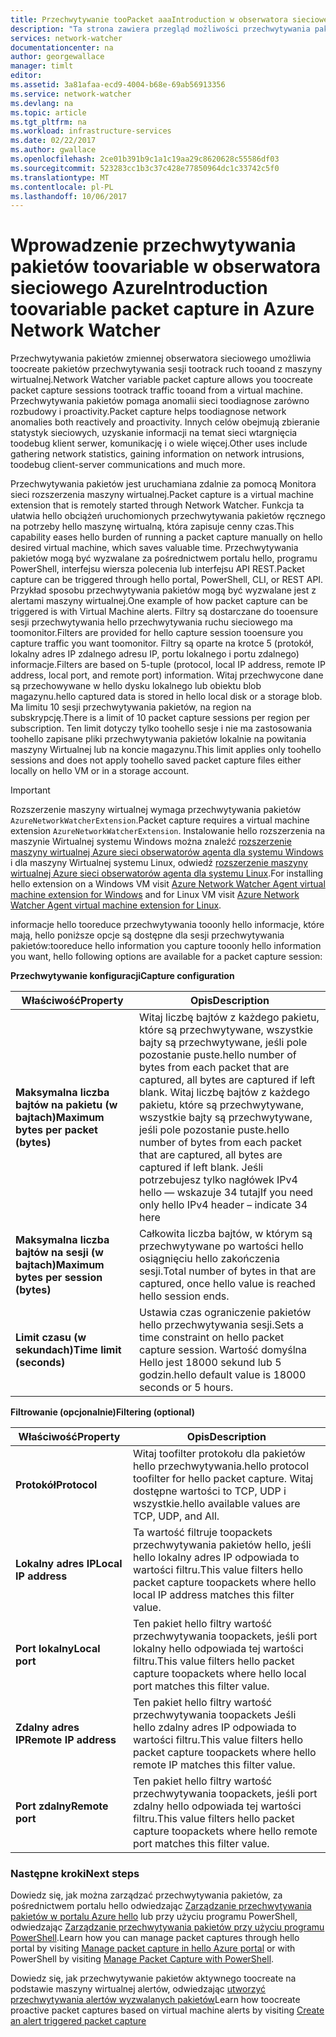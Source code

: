 ```yaml
---
title: Przechwytywanie tooPacket aaaIntroduction w obserwatora sieciowego Azure | Dokumentacja firmy Microsoft
description: "Ta strona zawiera przegląd możliwości przechwytywania pakietów obserwatora sieciowego hello"
services: network-watcher
documentationcenter: na
author: georgewallace
manager: timlt
editor: 
ms.assetid: 3a81afaa-ecd9-4004-b68e-69ab56913356
ms.service: network-watcher
ms.devlang: na
ms.topic: article
ms.tgt_pltfrm: na
ms.workload: infrastructure-services
ms.date: 02/22/2017
ms.author: gwallace
ms.openlocfilehash: 2ce01b391b9c1a1c19aa29c8620628c55586df03
ms.sourcegitcommit: 523283cc1b3c37c428e77850964dc1c33742c5f0
ms.translationtype: MT
ms.contentlocale: pl-PL
ms.lasthandoff: 10/06/2017
---
```

# <a name="introduction-toovariable-packet-capture-in-azure-network-watcher"></a><span data-ttu-id="ed5ce-103">Wprowadzenie przechwytywania pakietów toovariable w obserwatora sieciowego Azure</span><span class="sxs-lookup"><span data-stu-id="ed5ce-103">Introduction toovariable packet capture in Azure Network Watcher</span></span>

<span data-ttu-id="ed5ce-104">Przechwytywania pakietów zmiennej obserwatora sieciowego umożliwia toocreate pakietów przechwytywania sesji tootrack ruch tooand z maszyny wirtualnej.</span><span class="sxs-lookup"><span data-stu-id="ed5ce-104">Network Watcher variable packet capture allows you toocreate packet capture sessions tootrack traffic tooand from a virtual machine.</span></span> <span data-ttu-id="ed5ce-105">Przechwytywania pakietów pomaga anomalii sieci toodiagnose zarówno rozbudowy i proactivity.</span><span class="sxs-lookup"><span data-stu-id="ed5ce-105">Packet capture helps toodiagnose network anomalies both reactively and proactivity.</span></span> <span data-ttu-id="ed5ce-106">Innych celów obejmują zbieranie statystyk sieciowych, uzyskanie informacji na temat sieci wtargnięcia toodebug klient serwer, komunikację i o wiele więcej.</span><span class="sxs-lookup"><span data-stu-id="ed5ce-106">Other uses include gathering network statistics, gaining information on network intrusions, toodebug client-server communications and much more.</span></span>

<span data-ttu-id="ed5ce-107">Przechwytywania pakietów jest uruchamiana zdalnie za pomocą Monitora sieci rozszerzenia maszyny wirtualnej.</span><span class="sxs-lookup"><span data-stu-id="ed5ce-107">Packet capture is a virtual machine extension that is remotely started through Network Watcher.</span></span> <span data-ttu-id="ed5ce-108">Funkcja ta ułatwia hello obciążeń uruchomionych przechwytywania pakietów ręcznego na potrzeby hello maszynę wirtualną, która zapisuje cenny czas.</span><span class="sxs-lookup"><span data-stu-id="ed5ce-108">This capability eases hello burden of running a packet capture manually on hello desired virtual machine, which saves valuable time.</span></span> <span data-ttu-id="ed5ce-109">Przechwytywania pakietów mogą być wyzwalane za pośrednictwem portalu hello, programu PowerShell, interfejsu wiersza polecenia lub interfejsu API REST.</span><span class="sxs-lookup"><span data-stu-id="ed5ce-109">Packet capture can be triggered through hello portal, PowerShell, CLI, or REST API.</span></span> <span data-ttu-id="ed5ce-110">Przykład sposobu przechwytywania pakietów mogą być wyzwalane jest z alertami maszyny wirtualnej.</span><span class="sxs-lookup"><span data-stu-id="ed5ce-110">One example of how packet capture can be triggered is with Virtual Machine alerts.</span></span> <span data-ttu-id="ed5ce-111">Filtry są dostarczane do tooensure sesji przechwytywania hello przechwytywania ruchu sieciowego ma toomonitor.</span><span class="sxs-lookup"><span data-stu-id="ed5ce-111">Filters are provided for hello capture session tooensure you capture traffic you want toomonitor.</span></span> <span data-ttu-id="ed5ce-112">Filtry są oparte na krotce 5 (protokół, lokalny adres IP zdalnego adresu IP, portu lokalnego i portu zdalnego) informacje.</span><span class="sxs-lookup"><span data-stu-id="ed5ce-112">Filters are based on 5-tuple (protocol, local IP address, remote IP address, local port, and remote port) information.</span></span> <span data-ttu-id="ed5ce-113">Witaj przechwycone dane są przechowywane w hello dysku lokalnego lub obiektu blob magazynu.</span><span class="sxs-lookup"><span data-stu-id="ed5ce-113">hello captured data is stored in hello local disk or a storage blob.</span></span> <span data-ttu-id="ed5ce-114">Ma limitu 10 sesji przechwytywania pakietów, na region na subskrypcję.</span><span class="sxs-lookup"><span data-stu-id="ed5ce-114">There is a limit of 10 packet capture sessions per region per subscription.</span></span> <span data-ttu-id="ed5ce-115">Ten limit dotyczy tylko toohello sesje i nie ma zastosowania toohello zapisane pliki przechwytywania pakietów lokalnie na powitania maszyny Wirtualnej lub na koncie magazynu.</span><span class="sxs-lookup"><span data-stu-id="ed5ce-115">This limit applies only toohello sessions and does not apply toohello saved packet capture files either locally on hello VM or in a storage account.</span></span>

> [!IMPORTANT]
> <span data-ttu-id="ed5ce-116">Rozszerzenie maszyny wirtualnej wymaga przechwytywania pakietów `AzureNetworkWatcherExtension`.</span><span class="sxs-lookup"><span data-stu-id="ed5ce-116">Packet capture requires a virtual machine extension `AzureNetworkWatcherExtension`.</span></span> <span data-ttu-id="ed5ce-117">Instalowanie hello rozszerzenia na maszynie Wirtualnej systemu Windows można znaleźć [rozszerzenie maszyny wirtualnej Azure sieci obserwatorów agenta dla systemu Windows](../virtual-machines/windows/extensions-nwa.md) i dla maszyny Wirtualnej systemu Linux, odwiedź [rozszerzenie maszyny wirtualnej Azure sieci obserwatorów agenta dla systemu Linux](../virtual-machines/linux/extensions-nwa.md).</span><span class="sxs-lookup"><span data-stu-id="ed5ce-117">For installing hello extension on a Windows VM visit [Azure Network Watcher Agent virtual machine extension for Windows](../virtual-machines/windows/extensions-nwa.md) and for Linux VM visit [Azure Network Watcher Agent virtual machine extension for Linux](../virtual-machines/linux/extensions-nwa.md).</span></span>

<span data-ttu-id="ed5ce-118">informacje hello tooreduce przechwytywania tooonly hello informacje, które mają, hello poniższe opcje są dostępne dla sesji przechwytywania pakietów:</span><span class="sxs-lookup"><span data-stu-id="ed5ce-118">tooreduce hello information you capture tooonly hello information you want, hello following options are available for a packet capture session:</span></span>

<span data-ttu-id="ed5ce-119">**Przechwytywanie konfiguracji**</span><span class="sxs-lookup"><span data-stu-id="ed5ce-119">**Capture configuration**</span></span>

|<span data-ttu-id="ed5ce-120">Właściwość</span><span class="sxs-lookup"><span data-stu-id="ed5ce-120">Property</span></span>|<span data-ttu-id="ed5ce-121">Opis</span><span class="sxs-lookup"><span data-stu-id="ed5ce-121">Description</span></span>|
|---|---|
|<span data-ttu-id="ed5ce-122">**Maksymalna liczba bajtów na pakietu (w bajtach)**</span><span class="sxs-lookup"><span data-stu-id="ed5ce-122">**Maximum bytes per packet (bytes)**</span></span> | <span data-ttu-id="ed5ce-123">Witaj liczbę bajtów z każdego pakietu, które są przechwytywane, wszystkie bajty są przechwytywane, jeśli pole pozostanie puste.</span><span class="sxs-lookup"><span data-stu-id="ed5ce-123">hello number of bytes from each packet that are captured, all bytes are captured if left blank.</span></span> <span data-ttu-id="ed5ce-124">Witaj liczbę bajtów z każdego pakietu, które są przechwytywane, wszystkie bajty są przechwytywane, jeśli pole pozostanie puste.</span><span class="sxs-lookup"><span data-stu-id="ed5ce-124">hello number of bytes from each packet that are captured, all bytes are captured if left blank.</span></span> <span data-ttu-id="ed5ce-125">Jeśli potrzebujesz tylko nagłówek IPv4 hello — wskazuje 34 tutaj</span><span class="sxs-lookup"><span data-stu-id="ed5ce-125">If you need only hello IPv4 header – indicate 34 here</span></span> |
|<span data-ttu-id="ed5ce-126">**Maksymalna liczba bajtów na sesji (w bajtach)**</span><span class="sxs-lookup"><span data-stu-id="ed5ce-126">**Maximum bytes per session (bytes)**</span></span> | <span data-ttu-id="ed5ce-127">Całkowita liczba bajtów, w którym są przechwytywane po wartości hello osiągnięciu hello zakończenia sesji.</span><span class="sxs-lookup"><span data-stu-id="ed5ce-127">Total number of bytes in that are captured, once hello value is reached hello session ends.</span></span>|
|<span data-ttu-id="ed5ce-128">**Limit czasu (w sekundach)**</span><span class="sxs-lookup"><span data-stu-id="ed5ce-128">**Time limit (seconds)**</span></span> | <span data-ttu-id="ed5ce-129">Ustawia czas ograniczenie pakietów hello przechwytywania sesji.</span><span class="sxs-lookup"><span data-stu-id="ed5ce-129">Sets a time constraint on hello packet capture session.</span></span> <span data-ttu-id="ed5ce-130">Wartość domyślna Hello jest 18000 sekund lub 5 godzin.</span><span class="sxs-lookup"><span data-stu-id="ed5ce-130">hello default value is 18000 seconds or 5 hours.</span></span>|

<span data-ttu-id="ed5ce-131">**Filtrowanie (opcjonalnie)**</span><span class="sxs-lookup"><span data-stu-id="ed5ce-131">**Filtering (optional)**</span></span>

|<span data-ttu-id="ed5ce-132">Właściwość</span><span class="sxs-lookup"><span data-stu-id="ed5ce-132">Property</span></span>|<span data-ttu-id="ed5ce-133">Opis</span><span class="sxs-lookup"><span data-stu-id="ed5ce-133">Description</span></span>|
|---|---|
|<span data-ttu-id="ed5ce-134">**Protokół**</span><span class="sxs-lookup"><span data-stu-id="ed5ce-134">**Protocol**</span></span> | <span data-ttu-id="ed5ce-135">Witaj toofilter protokołu dla pakietów hello przechwytywania.</span><span class="sxs-lookup"><span data-stu-id="ed5ce-135">hello protocol toofilter for hello packet capture.</span></span> <span data-ttu-id="ed5ce-136">Witaj dostępne wartości to TCP, UDP i wszystkie.</span><span class="sxs-lookup"><span data-stu-id="ed5ce-136">hello available values are TCP, UDP, and All.</span></span>|
|<span data-ttu-id="ed5ce-137">**Lokalny adres IP**</span><span class="sxs-lookup"><span data-stu-id="ed5ce-137">**Local IP address**</span></span> | <span data-ttu-id="ed5ce-138">Ta wartość filtruje toopackets przechwytywania pakietów hello, jeśli hello lokalny adres IP odpowiada to wartości filtru.</span><span class="sxs-lookup"><span data-stu-id="ed5ce-138">This value filters hello packet capture toopackets where hello local IP address matches this filter value.</span></span>|
|<span data-ttu-id="ed5ce-139">**Port lokalny**</span><span class="sxs-lookup"><span data-stu-id="ed5ce-139">**Local port**</span></span> | <span data-ttu-id="ed5ce-140">Ten pakiet hello filtry wartość przechwytywania toopackets, jeśli port lokalny hello odpowiada tej wartości filtru.</span><span class="sxs-lookup"><span data-stu-id="ed5ce-140">This value filters hello packet capture toopackets where hello local port matches this filter value.</span></span>|
|<span data-ttu-id="ed5ce-141">**Zdalny adres IP**</span><span class="sxs-lookup"><span data-stu-id="ed5ce-141">**Remote IP address**</span></span> | <span data-ttu-id="ed5ce-142">Ten pakiet hello filtry wartość przechwytywania toopackets Jeśli hello zdalny adres IP odpowiada to wartości filtru.</span><span class="sxs-lookup"><span data-stu-id="ed5ce-142">This value filters hello packet capture toopackets where hello remote IP matches this filter value.</span></span>|
|<span data-ttu-id="ed5ce-143">**Port zdalny**</span><span class="sxs-lookup"><span data-stu-id="ed5ce-143">**Remote port**</span></span> | <span data-ttu-id="ed5ce-144">Ten pakiet hello filtry wartość przechwytywania toopackets, jeśli port zdalny hello odpowiada tej wartości filtru.</span><span class="sxs-lookup"><span data-stu-id="ed5ce-144">This value filters hello packet capture toopackets where hello remote port matches this filter value.</span></span>|

### <a name="next-steps"></a><span data-ttu-id="ed5ce-145">Następne kroki</span><span class="sxs-lookup"><span data-stu-id="ed5ce-145">Next steps</span></span>

<span data-ttu-id="ed5ce-146">Dowiedz się, jak można zarządzać przechwytywania pakietów, za pośrednictwem portalu hello odwiedzając [Zarządzanie przechwytywania pakietów w portalu Azure hello](network-watcher-packet-capture-manage-portal.md) lub przy użyciu programu PowerShell, odwiedzając [Zarządzanie przechwytywania pakietów przy użyciu programu PowerShell](network-watcher-packet-capture-manage-powershell.md).</span><span class="sxs-lookup"><span data-stu-id="ed5ce-146">Learn how you can manage packet captures through hello portal by visiting [Manage packet capture in hello Azure portal](network-watcher-packet-capture-manage-portal.md) or with PowerShell by visiting [Manage Packet Capture with PowerShell](network-watcher-packet-capture-manage-powershell.md).</span></span>

<span data-ttu-id="ed5ce-147">Dowiedz się, jak przechwytywanie pakietów aktywnego toocreate na podstawie maszyny wirtualnej alertów, odwiedzając [utworzyć przechwytywania alertów wyzwalanych pakietów](network-watcher-alert-triggered-packet-capture.md)</span><span class="sxs-lookup"><span data-stu-id="ed5ce-147">Learn how toocreate proactive packet captures based on virtual machine alerts by visiting [Create an alert triggered packet capture](network-watcher-alert-triggered-packet-capture.md)</span></span>

<!--Image references-->
[1]: ./media/network-watcher-packet-capture-overview/figure1.png













